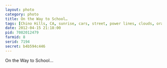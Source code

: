 ```yaml
---
layout: photo
category: photo
title: On the Way to School…
tags: [Chino Hills, CA, sunrise, cars, street, power lines, clouds, orange, Panasonic, DMC-LX3, cycomachead, Michael Ball, ]
date: 2012-04-15 21:18:00
pid: 7082012479
farmid: 8
serid: 7194
secret: b4b594c446
---
```


On the Way to School…
